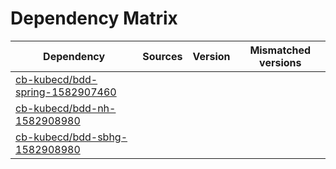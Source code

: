 # Dependency Matrix

Dependency | Sources | Version | Mismatched versions
---------- | ------- | ------- | -------------------
[cb-kubecd/bdd-spring-1582907460](https://github.com/cb-kubecd/bdd-spring-1582907460.git) |  | []() | 
[cb-kubecd/bdd-nh-1582908980](https://github.com/cb-kubecd/bdd-nh-1582908980.git) |  | []() | 
[cb-kubecd/bdd-sbhg-1582908980](https://github.com/cb-kubecd/bdd-sbhg-1582908980.git) |  | []() | 
